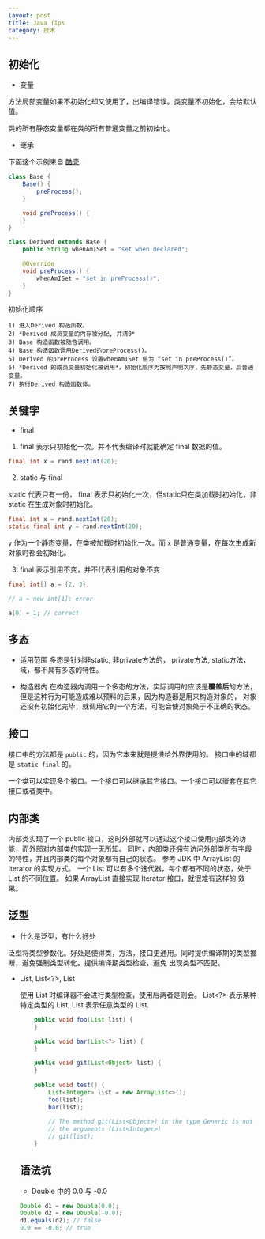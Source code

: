 ```yaml
---
layout: post
title: Java Tips
category: 技术
---
```



## 初始化

* 变量

方法局部变量如果不初始化却又使用了，出编译错误。类变量不初始化，会给默认值。

类的所有静态变量都在类的所有普通变量之前初始化。

* 继承

下面这个示例来自 [酷壳](http://coolshell.cn/articles/1106.html).

```java
class Base {
	Base() {
		preProcess();
	}

	void preProcess() {
	}
}

class Derived extends Base {
	public String whenAmISet = "set when declared";

	@Override
	void preProcess() {
		whenAmISet = "set in preProcess()";
	}
}
```

初始化顺序

```
1) 进入Derived 构造函数。
2) *Derived 成员变量的内存被分配, 并清0*
3) Base 构造函数被隐含调用。
4) Base 构造函数调用Derived的preProcess()。
5) Derived 的preProcess 设置whenAmISet 值为 “set in preProcess()”。
6) *Derived 的成员变量初始化被调用*，初始化顺序为按照声明次序，先静态变量，后普通变量。
7) 执行Derived 构造函数体。
```

## 关键字

* final

1) final 表示只初始化一次。并不代表编译时就能确定 final 数据的值。

```java
final int x = rand.nextInt(20);
```

2) static 与 final

static 代表只有一份， final 表示只初始化一次，但static只在类加载时初始化，非 static 在生成对象时初始化。

```java
final int x = rand.nextInt(20);
static final int y = rand.nextInt(20);
```

`y` 作为一个静态变量，在类被加载时初始化一次。而 `x` 是普通变量，在每次生成新对象时都会初始化。 

3) final 表示引用不变，并不代表引用的对象不变 

```java
final int[] a = {2, 3};

// a = new int[1]; error

a[0] = 1; // correct
```


## 多态

* 适用范围
多态是针对非static, 非private方法的， private方法, static方法，域，都不具有多态的特性。

* 构造器内
在构造器内调用一个多态的方法，实际调用的应该是**覆盖后**的方法，但是这种行为可能造成难以预料的后果，因为构造器是用来构造对象的，
对象还没有初始化完毕，就调用它的一个方法，可能会使对象处于不正确的状态。


## 接口 

接口中的方法都是 `public` 的，因为它本来就是提供给外界使用的。 接口中的域都是 `static final` 的。

一个类可以实现多个接口。一个接口可以继承其它接口。一个接口可以嵌套在其它接口或者类中。

## 内部类

内部类实现了一个 public 接口，这时外部就可以通过这个接口使用内部类的功能，而外部对内部类的实现一无所知。 同时，内部类还拥有访问外部类所有字段的特性，并且内部类的每个对象都有自己的状态。 参考 JDK 中 ArrayList 的 Iterator 的实现方式。
一个 List 可以有多个迭代器，每个都有不同的状态，处于 List 的不同位置。 如果 ArrayList 直接实现 Iterator 接口，就很难有这样的
效果。

## 泛型

* 什么是泛型，有什么好处

泛型将类型参数化。好处是使得类，方法，接口更通用。同时提供编译期的类型推断，避免强制类型转化。提供编译期类型检查，避免
出现类型不匹配。

* List, List<?>, List<Object>

使用 List 时编译器不会进行类型检查，使用后两者是则会。 List<?> 表示某种特定类型的 List, List<Object> 表示任意类型的 List.

```java
	public void foo(List list) {
	}

	public void bar(List<?> list) {
	}

	public void git(List<Object> list) {
	}
	
	public void test() {
		List<Integer> list = new ArrayList<>();
		foo(list);
		bar(list);
		
		// The method git(List<Object>) in the type Generic is not applicable for 
		// the arguments (List<Integer>)
		// git(list); 
	}
```

## 语法坑

* Double 中的 0.0 与 -0.0

```java
Double d1 = new Double(0.0);
Double d2 = new Double(-0.0);
d1.equals(d2); // false
0.0 == -0.0; // true
```
